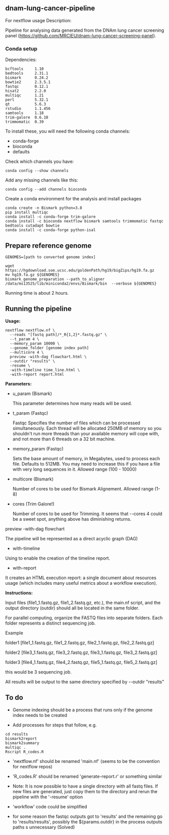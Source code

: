 ## dnam-lung-cancer-pipeline

For nextflow usage Description:

Pipeline for analysing data generated from the DNAm lung cancer screening panel (https://github.com/MRCIEU/dnam-lung-cancer-screening-panel).

### Conda setup

Dependencies:

    bcftools     1.10         
    bedtools     2.31.1        
    bismark      0.24.2        
    bowtie2      2.3.5.1             
    fastqc       0.12.1        
    hisat2       2.2.0         
    multiqc      1.21          
    perl         5.32.1        
    qt           5.6.3         
    rstudio      1.1.456       
    samtools     1.18          
    trim-galore  0.6.10        
    trimmomatic  0.39          

To install these, you will need the following conda channels:
  - conda-forge
  - bioconda
  - defaults

Check which channels you have:
```
conda config --show channels
```

Add any missing channels like this:
```
conda config --add channels bioconda
```

Create a conda environment for the analysis and install packages
```
conda create -n Bismark python=3.8
pip install multiqc
conda install -c conda-forge trim-galore
conda install -c bioconda nextflow bismark samtools trimmomatic fastqc bedtools cutadapt bowtie
conda install -c conda-forge python-isal
```

## Prepare reference genome

```
GENOMES=[path to converted genome index]

wget https://hgdownload.soe.ucsc.edu/goldenPath/hg19/bigZips/hg19.fa.gz
mv hg19.fa.gz ${GENOMES}
bismark_genome_preparation --path_to_aligner /data/ms13525/lib/miniconda2/envs/Bismark/bin  --verbose ${GENOMES}
```

Running time is about 2 hours.

## Running the pipeline

**Usage:**

```
nextflow nextflow.nf \
  --reads "[fastq path]/*_R{1,2}*.fastq.gz" \
  --t_param 4 \
  --memory_param 10000 \
  --genome_folder [genome index path]
  --multicore 4 \
  preview -with-dag flowchart.html \
  --outdir "results" \
  -resume \
  -with-timeline time_line.html \
  -with-report report.html
```

**Parameters:**

- u_param (Bismark)

  This parameter determines how many reads will be used. 

- t_param (Fastqc)

  Fastqc Specifies the number of files which can be processed
  simultaneously. Each thread will be allocated 250MB of memory so you
  shouldn't run more threads than your available memory will cope
  with, and not more than 6 threads on a 32 bit machine.

- memory_param (Fastqc)

  Sets the base amount of memory, in Megabytes, used to process each
  file. Defaults to 512MB. You may need to increase this if you have a
  file with very long sequences in it. Allowed range (100 - 10000)

- multicore (Bismark)

  Number of cores to be used for Bismark Alignement. Allowed range (1-8)

- cores (Trim Galore!)

  Number of cores to be used for Trimming. It seems that --cores 4 could be a sweet spot, anything above has diminishing returns.    

 preview -with-dag flowchart
 
 The pipeline will be represented as a direct acyclic graph (DAG)

- with-timeline
 
 Using to enable the creation of the timeline report.

- with-report
 
 It creates an HTML execution report: a single document about resources usage (which includes many useful metrics about a workflow execution).


**Instructions:**

Input files (file1_1.fastq.gz, file1_2.fastq.gz, etc.), the main.nf script, and the output directory (outdir) should all be located in the same folder.

For parallel computing, organize the FASTQ files into separate folders. Each folder represents a distinct sequencing job.

Example 

folder1 [file1_1.fastq.gz, file1_2.fastq.gz, file2_1.fastq.gz, file2_2.fastq.gz]

folder2 [file3_1.fastq.gz, file3_2.fastq.gz, file3_1.fastq.gz, file3_2.fastq.gz]

folder3 [file4_1.fastq.gz, file4_2.fastq.gz, file5_1.fastq.gz, file5_2.fastq.gz]

this would be 3 sequencing job. 

All results will be output to the same directory specified by --outdir "results"


## To do

* Genome indexing should be a process that runs only if the genome index needs to be created

* Add processes for steps that follow, e.g.

```
cd results
bismark2report
bismark2summary
multiqc .
Rscript R_codes.R
```

* 'nextflow.nf' should be renamed 'main.nf' (seems to be the convention for nextflow repos)

* 'R_codes.R' should be renamed 'generate-report.r' or something similar

* Note: It is now possible to have a single directory with all fastq files.
  If new files are generated, just copy them to the directory and
  rerun the pipeline with the '-resume' option

* 'workflow' code could be simplified

* for some reason the fastqc outputs got to 'results' and the
  remaining go to 'results/results', possibly the ${params.outdir} in
  the process outputs paths s unnecessary (Solved)
